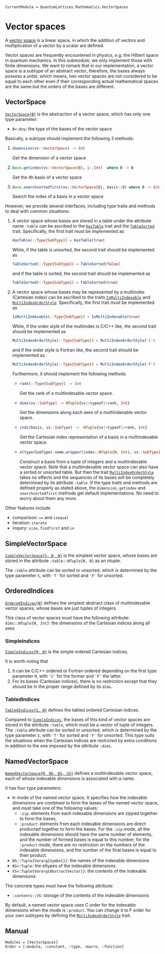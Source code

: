 ```@meta
CurrentModule = QuantumLattices.Mathematics.VectorSpaces
```

# Vector spaces

A [vector space](https://en.wikipedia.org/wiki/Vector_space) is a linear space, in which the addition of vectors and multiplication of a vector by a scalar are defined.

Vector spaces are frequently encountered in physics, e.g. the Hilbert space in quantum mechanics. In this submodule, we only implement those with finite dimensions. We want to remark that in our implementation, a vector space is a subtype of an abstract vector, therefore, the bases always possess a order, which means, two vector spaces are not considered to be equal to each other even if their corresponding actual mathematical spaces are the same but the orders of the bases are different.

## VectorSpace

[`VectorSpace{B}`](@ref) is the abstraction of a vector space, which has only one type parameter:
* `B<:Any`: the type of the bases of the vector space

Basically, a subtype should implement the following 3 methods:
1) ```julia
   dimension(vs::VectorSpace) -> Int
   ```
   Get the dimension of a vector space
2) ```julia
   Base.getindex(vs::VectorSpace{B}, i::Int)  where B -> B
   ```
   Get the ith basis of a vector space
3) ```julia
   Base.searchsortedfirst(vs::VectorSpace{B}, basis::B) where B -> Int
   ```
   Search the index of a basis in a vector space

However, we provide several interfaces, including type traits and methods to deal with common situations:
1) A vector space whose bases are stored in a table under the attribute name `:table` can be ascribed to the [`HasTable`](@ref) trait and the [`TableSorted`](@ref) trait.
   Specifically, the first trait must be implemented as
   ```julia
   HasTable(::Type{SubType}) = HasTable(true)
   ```
   While, if the table is unsorted, the second trait should be implemented as
   ```julia
   TableSorted(::Type{SubType}) = TableSorted(false)
   ```
   and if the table is sorted, the second trait should be implemented as
   ```julia
   TableSorted(::Type{SubType}) = TableSorted(true)
   ```
2) A vector space whose bases may be represented by a multiindex (Cartesian index) can be ascribed to the traits [`IsMultiIndexable`](@ref) and [`MultiIndexOrderStyle`](@ref).
   Specifically, the first trait must be implemented as
   ```julia
   IsMultiIndexable(::Type{SubType}) = IsMultiIndexable(true)
   ```
   While, if the order style of the multiindex is C/C++ like, the second trait should be implemented as
   ```julia
   MultiIndexOrderStyle(::Type{SubType}) = MultiIndexOrderStyle('C')
   ```
   and if the order style is Fortran like, the second trait should be implemented as
   ```julia
   MultiIndexOrderStyle(::Type{SubType}) = MultiIndexOrderStyle('F')
   ```
   Furthermore, it should implement the following methods
   * ```julia
     rank(::Type{SubType}) -> Int
     ```
     Get the rank of a multiindexable vector space.
   * ```julia
     dims(vs::SubType) -> NTuple{vs|>typeof|>rank, Int}
     ```
     Get the dimensions along each axes of a multiindexable vector space.
   * ```julia
     inds(basis, vs::SubType) ->  NTuple{vs|>typeof|>rank, Int}
     ```
     Get the Cartesian index representation of a basis in a multiindexable vector space.
   * ```julia
     eltype(SubType).name.wrapper(index::NTuple{N, Int}, vs::SubType)
     ```
     Construct a basis from a tuple of integers and a multiindexable vector space.
   Note that a multiindexable vector space can also have a sorted or unsorted table. But then the trait [`MultiIndexOrderStyle`](@ref) takes no effects and the sequences of its bases will be completely determined by its attribute `:table`.
If the type traits and methods are defined properly as stated above, the `dimension`, `getindex` and `searchsortedfirst` methods get default implementations. No need to worry about them any more.

Other features include
* comparison: `==` and `isequal`
* iteration: `iterate`
* inquiry: `size`, `findfirst` and `in`

## SimpleVectorSpace

[`SimpleVectorSpace{S, B, N}`](@ref) is the simplest vector space, whose bases are stored in the attribute `:table::NTuple{N, B}` as an ntuple.

The `:table` attribute can be sorted or unsorted, which is determined by the type parameter `S`, with `'T'` for sorted and `'F'` for unsorted.

## OrderedIndices

[`OrderedIndices{N}`](@ref) defines the simplest abstract class of multiindexable vector spaces, whose bases are just tuples of integers.

This class of vector spaces must have the following attribute:
`dims::NTuple{N, Int}`: the dimensions of the Cartesian indices along all axes

### SimpleIndices

[`SimpleIndices{M, N}`](@ref) is the simple ordered Cartesian indices.

It is worth noting that
1) It can be C/C++ ordered or Fortran ordered depending on the first type parameter `M`, with `'C'` for the former and `'F'` the latter.
2) For its bases (Cartesian indices), there is no restriction except that they should be in the proper range defined by its `dims`.

### TabledIndices

[`TabledIndices{S, N}`](@ref) defines the tabled ordered Cartesian indices.

Compared to [`SimpleIndices`](@ref), the bases of this kind of vector spaces are stored in the attribute `:table`, which must be a vector of tuple of integers. The `:table` attribute can be sorted or unsorted, which is determined by the type parameter `S`, with `'T'` for sorted and `'F'` for unsorted. This type suits the situations when the Cartesian indices are restricted by extra conditions in addition to the one imposed by the attribute `:dims`.

## NamedVectorSpace

[`NamedVectorSpace{M, NS, BS, VS}`](@ref) defines a multiindexable vector space, each of whose indexable dimensions is associated with a name.

It has four type parameters:
* `M`: mode of the named vector space. It specifies how the indexable dimensions are combined to form the bases of the named vector space, and must take one of the following values:
  - `:zip`: elements from each indexable dimensions are zipped together to form the bases,
  - `:product`: elements from each indexable dimensions are direct producted together to form the bases.
For the `:zip` mode, all the indexable dimensions should have the same number of elements, and the number of formed bases is equal to this number; for the `:product` mode, there are no restriction on the numbers of the indexable dimensions, and the number of the final bases is equal to their product.
* `NS::Tuple{Vararg{Symbol}}`: the names of the indexable dimensions
* `BS<:Tuple`: the eltypes of the indexable dimensions
* `VS<:Tuple{Vararg{AbstractVector}}`: the contents of the indexable dimensions

The concrete types must have the following attribute:
* `:contents::VS`: storage of the contents of the indexable dimensions

By default, a named vector space uses C order for the indexable dimensions when the mode is `:product`. You can change it to F order for your own subtypes by defining the [`MultiIndexOrderStyle`](@ref) trait.

## Manual

```@autodocs
Modules = [VectorSpaces]
Order = [:module, :constant, :type, :macro, :function]
```
